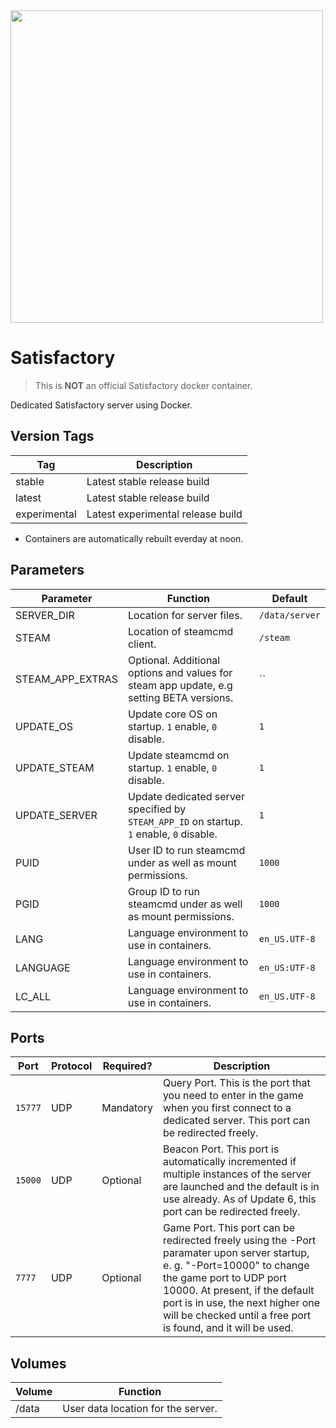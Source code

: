 <img src="https://static.wikia.nocookie.net/satisfactory_gamepedia_en/images/8/8a/Satisfactory_logo.png" width="500">

# Satisfactory

> This is **NOT** an official Satisfactory docker container.

Dedicated Satisfactory server using Docker.

## Version Tags

| Tag          | Description                        |
|--------------|------------------------------------|
| stable       | Latest stable release build        |
| latest       | Latest stable release build        |
| experimental | Latest experimental release build  |

* Containers are automatically rebuilt everday at noon.

## Parameters

| Parameter        | Function                                                                                 | Default        |
|------------------|------------------------------------------------------------------------------------------|----------------|
| SERVER_DIR       | Location for server files.                                                               | `/data/server` |
| STEAM            | Location of steamcmd client.                                                             | `/steam`       |
| STEAM_APP_EXTRAS | Optional. Additional options and values for steam app update, e.g setting BETA versions. | ``             |
| UPDATE_OS        | Update core OS on startup. `1` enable, `0` disable.                                      | `1`            |
| UPDATE_STEAM     | Update steamcmd on startup. `1` enable, `0` disable.                                     | `1`            |
| UPDATE_SERVER    | Update dedicated server specified by `STEAM_APP_ID` on startup. `1` enable, `0` disable. | `1`            |
| PUID             | User ID to run steamcmd under as well as mount permissions.                              | `1000`         |
| PGID             | Group ID to run steamcmd under as well as mount permissions.                             | `1000`         |
| LANG             | Language environment to use in containers.                                               | `en_US.UTF-8`  |
| LANGUAGE         | Language environment to use in containers.                                               | `en_US:UTF-8`  |
| LC_ALL           | Language environment to use in containers.                                               | `en_US.UTF-8`  |

## Ports

| Port  | Protocol | Required? | Description                  |
|-------|----------|-----------|------------------------------|
|`15777`| UDP      | Mandatory | Query Port. This is the port that you need to enter in the game when you first connect to a dedicated server. This port can be redirected freely. |
|`15000`| UDP      | Optional  | Beacon Port. This port is automatically incremented if multiple instances of the server are launched and the default is in use already. As of Update 6, this port can be redirected freely. |
|`7777` | UDP      | Optional  | Game Port. This port can be redirected freely using the -Port paramater upon server startup, e. g. "-Port=10000" to change the game port to UDP port 10000. At present, if the default port is in use, the next higher one will be checked until a free port is found, and it will be used. |

## Volumes

| Volume  | Function                           |
|---------|------------------------------------|
| /data   | User data location for the server. |